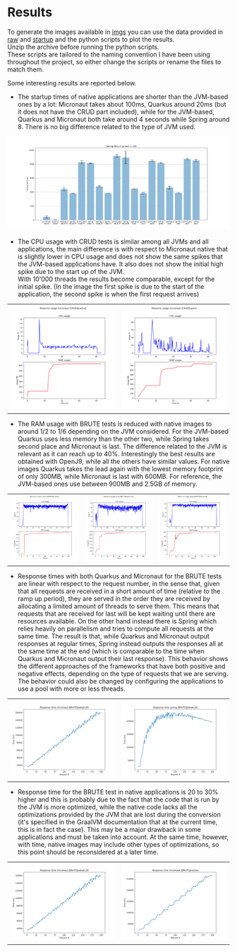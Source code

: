 # Results

To generate the images available in [imgs](imgs/) you can use the data provided in [raw](raw/) and [startup](startup/) and the python scripts to plot the results.  
Unzip the archive before running the python scripts.  
These scripts are tailored to the naming convention I have been using throughout the project, so either change the scripts or rename the files to match them.  

Some interesting results are reported below.

- The startup times of native applications are shorter than the JVM-based ones by a lot: Micronaut takes about 100ms, Quarkus around 20ms (but it does not have the CRUD part included), while for the JVM-based, Quarkus and Micronaut both take around 4 seconds while Spring around 8. There is no big difference related to the type of JVM used.  

![Startup times](imgs/startup_times.png)

- The CPU usage with CRUD tests is similar among all JVMs and all applications, the main difference is with respect to Micronaut native that is slightly lower in CPU usage and does not show the same spikes that the JVM-based applications have. It also does not show the initial high spike due to the start up of the JVM.  
With 10'000 threads the results become comparable, except for the initial spike. (In the image the first spike is due to the start of the application, the second spike is when the first request arrives)  

|  |  |
| ------------- | ------------- |
| ![CRUD resource usage](imgs/cpu_mem_micronaut_[CRUD][native].png)  | ![CRUD resource usage](imgs/cpu_mem_micronaut_[CRUD][open].png)  |  

- The RAM usage with BRUTE tests is reduced with native images to around 1/2 to 1/6 depending on the JVM considered. For the JVM-based Quarkus uses less memory than the other two, while Spring takes second place and Micronaut is last. The difference related to the JVM is relevant as it can reach up to 40%. Interestingly the best results are obtained with OpenJ9, while all the others have similar values. For native images Quarkus takes the lead again with the lowest memory footprint of only 300MB, while Micronaut is last with 600MB. For reference, the JVM-based ones use between 900MB and 2.5GB of memory.  

|  |  |  |
| ------------- | ------------- | ------------- |
| ![Brute resource usage](imgs/cpu_mem_quarkus_[BRUTE][native].png) | ![Brute resource usage](imgs/cpu_mem_spring_[BRUTE][adopt-hs].png) | ![Brute resource usage](imgs/cpu_mem_spring_[BRUTE][adopt-j9].png) |

- Response times with both Quarkus and Micronaut for the BRUTE tests are linear with respect to the request number, in the sense that, given that all requests are received in a short amount of time (relative to the ramp up period), they are served in the order they are received by allocating a limited amount of threads to serve them. This means that requests that are received for last will be kept waiting until there are resources available. On the other hand instead there is Spring which relies heavily on parallelism and tries to compute all requests at the same time. The result is that, while Quarkus and Micronaut output responses at regular times, Spring instead outputs the responses all at the same time at the end (which is comparable to the time when Quarkus and Micronaut output their last response).
This behavior shows the different approaches of the frameworks that have both positive and negative effects, depending on the type of requests that we are serving. The behavior could also be changed by configuring the applications to use a pool with more or less threads.  

|  |  |
| ------------- | ------------- |
| ![Response times](imgs/tot_reqs_micronaut_[BRUTE][adopt-j9].png)  | ![Response times](imgs/tot_reqs_spring_[BRUTE][adopt-j9].png)  |

- Response time for the BRUTE test in native applications is 20 to 30% higher and this is probably due to the fact that the code that is run by the JVM is more optimized, while the native code lacks all the optimizations provided by the JVM that are lost during the conversion (it's specified in the GraalVM documentation that at the current time, this is in fact the case). This may be a major drawback in some applications and must be taken into account. At the same time, however, with time, native images may include other types of optimizations, so this point should be reconsidered at a later time.

|  |  |
| ------------- | ------------- |
| ![Response times native](imgs/tot_reqs_micronaut_[BRUTE][adopt-j9].png) | ![Response times native](imgs/tot_reqs_micronaut_[BRUTE][native].png) |
